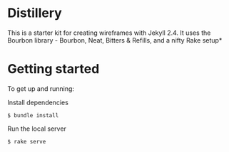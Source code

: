 # Distillery
This is a starter kit for creating wireframes with Jekyll 2.4. It uses the Bourbon library - Bourbon, Neat, Bitters & Refills, and a nifty Rake setup*


# Getting started
To get up and running:

Install dependencies

```shell
$ bundle install
```

Run the local server
```shell
$ rake serve
```
